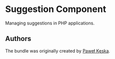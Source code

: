 Suggestion Component
================

Managing suggestions in PHP applications.

Authors
-------

The bundle was originally created by [Paweł Kęska](mailto:projekty@pawelkeska.eu).